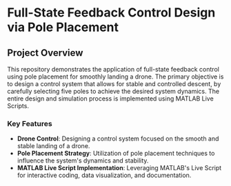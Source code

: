 # Full-State Feedback Control Design via Pole Placement

## Project Overview
This repository demonstrates the application of full-state feedback control using pole placement for smoothly landing a drone. The primary objective is to design a control system that allows for stable and controlled descent, by carefully selecting five poles to achieve the desired system dynamics. The entire design and simulation process is implemented using MATLAB Live Scripts.

### Key Features
- **Drone Control**: Designing a control system focused on the smooth and stable landing of a drone.
- **Pole Placement Strategy**: Utilization of pole placement techniques to influence the system's dynamics and stability.
- **MATLAB Live Script Implementation**: Leveraging MATLAB's Live Script for interactive coding, data visualization, and documentation.
